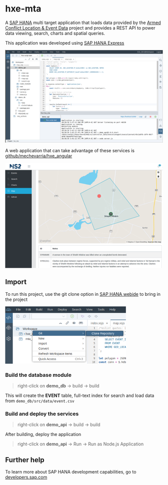 # hxe-mta
A [SAP HANA](https://developers.sap.com/topics/sap-webide.html) multi target application that loads data provided by the [Armed Conflict Location & Event Data](https://www.acleddata.com) project and provides a REST API to power data viewing, search, charts and spatial queries.  

This application was developed using [SAP HANA Express](https://developers.sap.com/topics/sap-hana.html)

![screenshot1.png](screenshot1.png)

A web application that can take advantage of these services is [github/mechevarria/hxe_angular](https://github.com/mechevarria/hxe_angular)

![screenshot3.png](screenshot3.png)

## Import

To run this project, use the git clone option in [SAP HANA webide](https://developers.sap.com/topics/sap-webide.html) to bring in the project

![screenshot2.png](screenshot2.png)

### Build the database module

> right-click on **demo_db** -> build -> build

This will create the **EVENT** table, full-text index for search and load data from `demo_db/src/data/event.csv`

### Build and deploy the services

> right-click on **demo_api** -> build -> build

After building, deploy the application

> right-click on **demo_api** -> Run -> Run as Node.js Application

## Further help

To learn more about SAP HANA development capabilities, go to [developers.sap.com](https://developers.sap.com/)